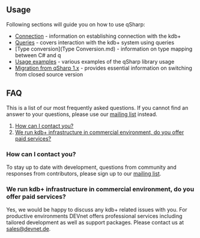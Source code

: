 ## Usage
Following sections will guide you on how to use qSharp:
- [Connection](Connection.md) - information on establishing connection with the kdb+
- [Queries](Queries.md) - covers interaction with the kdb+ system using queries
- [Type conversion](Type Conversion.md) - information on type mapping between C# and q
- [Usage examples](Usage-examples.md) - various examples of the qSharp library usage
- [Migration from qSharp 1.x](Migration-from-1.x-version.md) - provides essential information on switching from closed source version

## FAQ
This is a list of our most frequently asked questions. If you cannot find an answer to your questions, please use our [mailing list](https://groups.google.com/d/forum/exxeleron) instead.

1. [How can I contact you?](Readme.md#how-can-i-contact-you)
1. [We run kdb+ infrastructure in commercial environment, do you offer paid services?](Readme.md#we-run-kdb-infrastructure-in-commercial-environment-do-you-offer-paid-services)

### How can I contact you?
To stay up to date with development, questions from community and responses from contributors, please sign up to our [mailing list](https://groups.google.com/d/forum/exxeleron).

### We run kdb+ infrastructure in commercial environment, do you offer paid services?
Yes, we would be happy to discuss any kdb+ related issues with you. For productive environments DEVnet offers professional services including tailored development as well as support packages. Please contact us at [sales@devnet.de](mailto:sales@devnet.de).